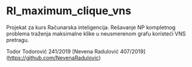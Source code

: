 # RI_maximum_clique_vns

Projekat za kurs Računarska inteligencija. Rešavanje NP kompletnog problema traženja maksimalne klike u neusmerenom grafu koristeći VNS pretragu.

Todor Todorović 241/2019 
[Nevena Radulović 407/2019] (https://github.com/NevenaRadulovic)

